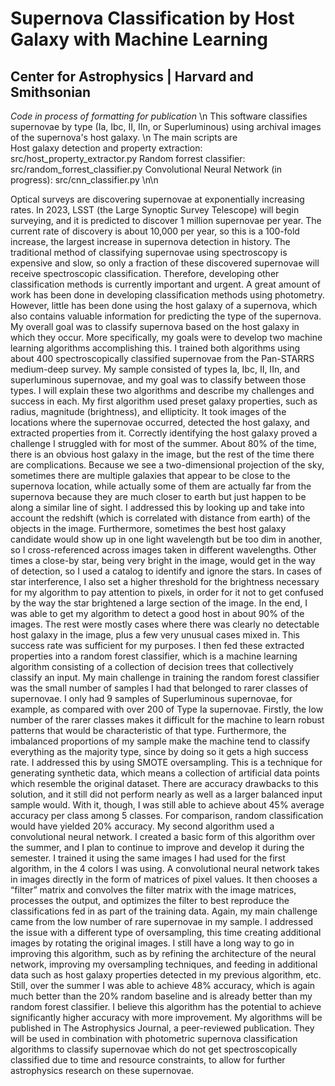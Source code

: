 # Supernova Classification by Host Galaxy with Machine Learning
## Center for Astrophysics | Harvard and Smithsonian 

_Code in process of formatting for publication_ \n
This software classifies supernovae by type (Ia, Ibc, II, IIn, or Superluminous) using archival images of the supernova's host galaxy. \n
The main scripts are  
Host galaxy detection and property extraction: src/host_property_extractor.py
Random forrest classifier: src/random_forrest_classifier.py
Convolutional Neural Network (in progress): src/cnn_classifier.py \n\n

Optical surveys are discovering supernovae at exponentially increasing rates. In 2023, LSST (the Large Synoptic Survey Telescope) will begin surveying, and it is predicted to discover 1 million supernovae per year. The current rate of discovery is about 10,000 per year, so this is a 100-fold increase, the largest increase in supernova detection in history. The traditional method of classifying supernovae using spectroscopy is expensive and slow, so only a fraction of these discovered supernovae will receive spectroscopic classification. Therefore, developing other classification methods is currently important and urgent.
A great amount of work has been done in developing classification methods using photometry. However, little has been done using the host galaxy of a supernova, which also contains valuable information for predicting the type of the supernova.
My overall goal was to classify supernova based on the host galaxy in which they occur. More specifically, my goals were to develop two machine learning algorithms accomplishing this. I trained both algorithms using about 400 spectroscopically classified supernovae from the Pan-STARRS medium-deep survey. My sample consisted of types Ia, Ibc, II, IIn, and superluminous supernovae, and my goal was to classify between those types. I will explain these two algorithms and describe my challenges and success in each.
My first algorithm used preset galaxy properties, such as radius, magnitude (brightness), and ellipticity. It took images of the locations where the supernovae occurred, detected the host galaxy, and extracted properties from it. Correctly identifying the host galaxy proved a challenge I struggled with for most of the summer. About 80% of the time, there is an obvious host galaxy in the image, but the rest of the time there are complications. Because we see a two-dimensional projection of the sky, sometimes there are multiple galaxies that appear to be close to the supernova location, while actually some of them are actually far from the supernova because they are much closer to earth but just happen to be along a similar line of sight. I addressed this by looking up and take into account the redshift (which is correlated with distance from earth) of the objects in the image. Furthermore, sometimes the best host galaxy candidate would show up in one light wavelength but be too dim in another, so I cross-referenced across images taken in different wavelengths. Other times a close-by star, being very bright in the image, would get in the way of detection, so I used a catalog to identify and ignore the stars. In cases of star interference, I also set a higher threshold for the brightness necessary for my algorithm to pay attention to pixels, in order for it not to get confused by the way the star brightened a large section of the image. In the end, I was able to get my algorithm to detect a good host in about 90% of the images. The rest were mostly cases where there was clearly no detectable host galaxy in the image, plus a few very unusual cases mixed in. This success rate was sufficient for my purposes. 
I then fed these extracted properties into a random forest classifier, which is a machine learning algorithm consisting of a collection of decision trees that collectively classify an input. My main challenge in training the random forest classifier was the small number of samples I had that belonged to rarer classes of supernovae. I only had 9 samples of Superluminous supernovae, for example, as compared with over 200 of Type Ia supernovae. Firstly, the low number of the rarer classes makes it difficult for the machine to learn robust patterns that would be characteristic of that type. Furthermore, the imbalanced proportions of my sample make the machine tend to classify everything as the majority type, since by doing so it gets a high success rate. I addressed this by using SMOTE oversampling. This is a technique for generating synthetic data, which means a collection of artificial data points which resemble the original dataset. There are accuracy drawbacks to this solution, and it still did not perform nearly as well as a larger balanced input sample would. With it, though, I was still able to achieve about 45% average accuracy per class among 5 classes. For comparison, random classification would have yielded 20% accuracy. 
My second algorithm used a convolutional neural network. I created a basic form of this algorithm over the summer, and I plan to continue to improve and develop it during the semester. I trained it using the same images I had used for the first algorithm, in the 4 colors I was using. A convolutional neural network takes in images directly in the form of matrices of pixel values. It then chooses a “filter” matrix and convolves the filter matrix with the image matrices, processes the output, and optimizes the filter to best reproduce the classifications fed in as part of the training data. Again, my main challenge came from the low number of rare supernovae in my sample. I addressed the issue with a different type of oversampling, this time creating additional images by rotating the original images. I still have a long way to go in improving this algorithm, such as by refining the architecture of the neural network, improving my oversampling techniques, and feeding in additional data such as host galaxy properties detected in my previous algorithm, etc. Still, over the summer I was able to achieve 48% accuracy, which is again much better than the 20% random baseline and is already better than my random forest classifier. I believe this algorithm has the potential to achieve significantly higher accuracy with more improvement.
My algorithms will be published in The Astrophysics Journal, a peer-reviewed publication. They will be used in combination with photometric supernova classification algorithms to classify supernovae which do not get spectroscopically classified due to time and resource constraints, to allow for further astrophysics research on these supernovae.
